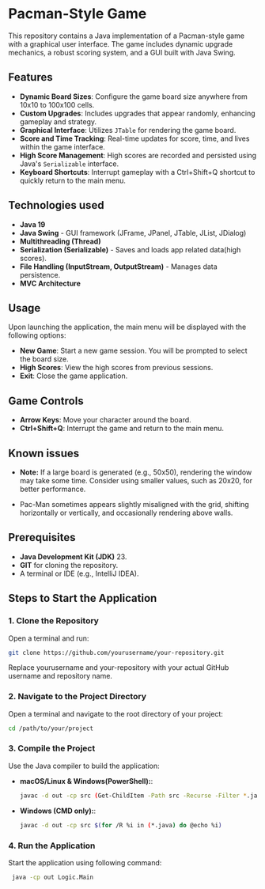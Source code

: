 # Pacman-Style Game
This repository contains a Java implementation of a Pacman-style game with a graphical user interface. 
The game includes dynamic upgrade mechanics, a robust scoring system, and a GUI built with Java Swing.

## Features
- **Dynamic Board Sizes**: Configure the game board size anywhere from 10x10 to 100x100 cells. 
- **Custom Upgrades**: Includes   upgrades that appear randomly, enhancing gameplay and strategy.
- **Graphical Interface**: Utilizes `JTable` for rendering the game board.
- **Score and Time Tracking**: Real-time updates for score, time, and lives within the game interface.
- **High Score Management**: High scores are recorded and persisted using Java's `Serializable` interface.
- **Keyboard Shortcuts**: Interrupt gameplay with a Ctrl+Shift+Q shortcut to quickly return to the main menu.

## Technologies used
- **Java 19**
- **Java Swing** - GUI framework (JFrame, JPanel, JTable, JList, JDialog)
- **Multithreading (Thread)**
- **Serialization (Serializable)** - Saves and loads app related data(high scores).
- **File Handling (InputStream, OutputStream)** - Manages data persistence.
- **MVC Architecture**


## Usage
Upon launching the application, the main menu will be displayed with the following options:
- **New Game**: Start a new game session. You will be prompted to select the board size.
- **High Scores**: View the high scores from previous sessions.
- **Exit**: Close the game application.

## Game Controls
- **Arrow Keys**: Move your character around the board.
- **Ctrl+Shift+Q**: Interrupt the game and return to the main menu.

## Known issues
- **Note:** If a large board is generated (e.g., 50x50), 
rendering the window may take some time. Consider using smaller values, such as 20x20, for better performance.

- Pac-Man sometimes appears slightly misaligned with the grid, shifting horizontally or vertically, and occasionally rendering above walls.

## Prerequisites
- **Java Development Kit (JDK)** 23.
- **GIT** for cloning the repository.
- A terminal or IDE (e.g., IntelliJ IDEA).

## Steps to Start the Application
### 1. Clone the Repository
Open a terminal and run:

```bash
git clone https://github.com/yourusername/your-repository.git
```
Replace yourusername and your-repository with your actual GitHub username and repository name.

### 2. Navigate to the Project Directory
Open a terminal and navigate to the root directory of your project:

```bash
cd /path/to/your/project
```

### 3. Compile the Project
Use the Java compiler to build the application:

- **macOS/Linux & Windows(PowerShell):**:
  ```bash
  javac -d out -cp src (Get-ChildItem -Path src -Recurse -Filter *.java).FullName
  ```
- **Windows (CMD only):**:
  ```bash
  javac -d out -cp src $(for /R %i in (*.java) do @echo %i)
  ```

### 4. Run the Application
Start the application using following command:
 ```bash
  java -cp out Logic.Main
  ```